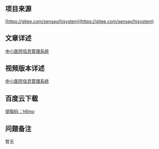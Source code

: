 ## 项目来源
[https://gitee.com/sensay/hisystem](https://gitee.com/sensay/hisystem)
## 文章详述
[中小医院信息管理系统](../detail/Thymeleaf+SpringBoot+SpringDataJPA实现的中小医院信息管理系统.md)
## 视频版本详述
[中小医院信息管理系统](https://zhuanlan.zhihu.com/p/132590561)
## 百度云下载
[提取码：h6mo](https://pan.baidu.com/s/1tFdce6hglEnBRxzVxb8D-Q)
## 问题备注
暂无